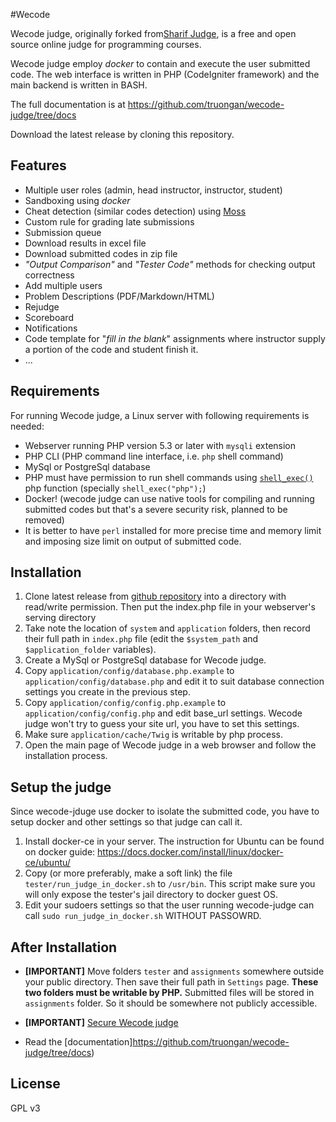 #Wecode

Wecode judge, originally forked from[Sharif Judge](https://github.com/truongan/wecode-judge), is a free and open source online judge for programming courses.

Wecode judge employ *docker* to contain and execute the user submitted code. The web interface is written in PHP (CodeIgniter framework) and the main backend is written in BASH.

The full documentation is at https://github.com/truongan/wecode-judge/tree/docs

Download the latest release by cloning this repository.

## Features
  * Multiple user roles (admin, head instructor, instructor, student)
  * Sandboxing using _docker_
  * Cheat detection (similar codes detection) using [Moss](http://theory.stanford.edu/~aiken/moss/)
  * Custom rule for grading late submissions
  * Submission queue
  * Download results in excel file
  * Download submitted codes in zip file
  * _"Output Comparison"_ and _"Tester Code"_ methods for checking output correctness
  * Add multiple users
  * Problem Descriptions (PDF/Markdown/HTML)
  * Rejudge
  * Scoreboard
  * Notifications
  * Code template for "_fill in the blank_" assignments where instructor supply a portion of the code and student finish it.
  * ...

## Requirements

For running Wecode judge, a Linux server with following requirements is needed:

  * Webserver running PHP version 5.3 or later with `mysqli` extension
  * PHP CLI (PHP command line interface, i.e. `php` shell command)
  * MySql or PostgreSql database
  * PHP must have permission to run shell commands using [`shell_exec()`](http://www.php.net/manual/en/function.shell-exec.php) php function (specially `shell_exec("php");`)
  * Docker! (wecode judge can use native tools for compiling and running submitted codes but that's a severe security risk, planned to be removed)
  * It is better to have `perl` installed for more precise time and memory limit and imposing size limit on output of submitted code.

## Installation

  1. Clone latest release from [github repository](https://github.com/truongan/wecode-judge) into a directory with read/write permission. Then put the index.php file in your webserver's serving directory
  2. Take note the location of `system` and `application`  folders, then record their full path in `index.php` file (edit the `$system_path` and `$application_folder` variables).
  3. Create a MySql or PostgreSql database for Wecode judge.
  4. Copy `application/config/database.php.example` to `application/config/database.php` and edit it to suit database connection settings you create in the previous step.
  5. Copy `application/config/config.php.example` to `application/config/config.php` and edit base_url settings. Wecode judge won't try to guess your site url, you have to set this settings.
  6. Make sure `application/cache/Twig` is writable by php process.
  7. Open the main page of Wecode judge in a web browser and follow the installation process.

## Setup the judge

Since wecode-jduge use docker to isolate the submitted code, you have to setup docker and other settings so that judge can call it.
 1. Install docker-ce in your server. The instruction for Ubuntu can be found on docker guide: https://docs.docker.com/install/linux/docker-ce/ubuntu/
 2. Copy (or more preferably, make a soft link) the file `tester/run_judge_in_docker.sh` to `/usr/bin`. This script make sure you will only expose the tester's jail directory to docker guest OS.
 3. Edit your sudoers settings so that the user running wecode-judge can call `sudo run_judge_in_docker.sh` WITHOUT PASSOWRD.



## After Installation
* **[IMPORTANT]** Move folders `tester` and `assignments` somewhere outside your public directory. Then save their full path in `Settings` page. **These two folders must be writable by PHP.** Submitted files will be stored in `assignments` folder. So it should be somewhere not publicly accessible.
* **[IMPORTANT]** [Secure Wecode judge](https://github.com/truongan/wecode-judge/blob/docs/v1.4/security.md)

* Read the [documentation]https://github.com/truongan/wecode-judge/tree/docs)

## License

GPL v3
